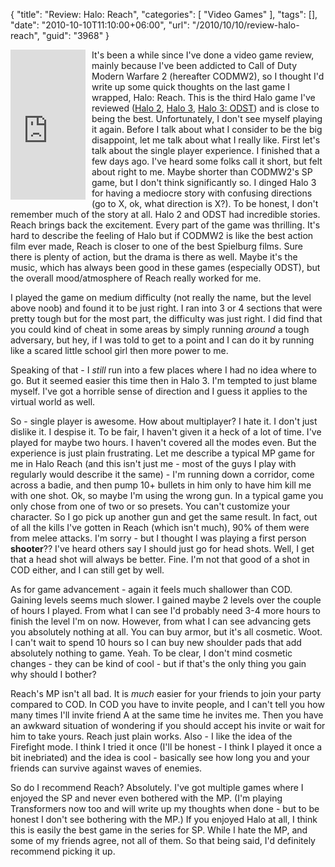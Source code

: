 {
	"title": "Review: Halo: Reach",
	"categories": [
		"Video Games"
	],
	"tags": [],
	"date": "2010-10-10T11:10:00+06:00",
	"url": "/2010/10/10/review-halo-reach",
	"guid": "3968"
}

<iframe src="http://rcm-na.amazon-adsystem.com/e/cm?lt1=_top&bc1=000000&IS2=1&nou=1&bg1=FFFFFF&fc1=000000&lc1=0000FF&t=raymondcamden-20&o=1&p=8&l=as1&m=amazon&f=ifr&asins=B002BSA20M" style="width:120px;height:240px;margin-right:10px;margin-bottom:10px" scrolling="no" marginwidth="0" marginheight="0" frameborder="0" align="left"></iframe>
 It's been a while since I've done a video game review, mainly because I've been addicted to Call of Duty Modern Warfare 2 (hereafter CODMW2), so I thought I'd write up some quick thoughts on the last game I wrapped, Halo: Reach. This is the third Halo game I've reviewed (<a href="http://www.raymondcamden.com/index.cfm/2005/7/23/Xbox-Review-Halo-2">Halo 2</a>, <a href="http://www.coldfusionjedi.com/index.cfm/2007/10/13/BioShock-versus-Halo-3">Halo 3</a>, <a href="http://www.coldfusionjedi.com/index.cfm/2009/10/25/Review-Halo-ODST">Halo 3: ODST</a>) and is close to being the best. Unfortunately, I don't see myself playing it again. Before I talk about what I consider to be the big disappoint, let me talk about what I really like.
<!--more-->
First let's talk about the single player experience. I finished that a few days ago. I've heard some folks call it short, but felt about right to me. Maybe shorter than CODMW2's SP game, but I don't think significantly so. I dinged Halo 3 for having a mediocre story with confusing directions (go to X, ok, what direction is X?). To be honest, I don't remember much of the story at all. Halo 2 and ODST had incredible stories. Reach brings back the excitement. Every part of the game was thrilling. It's hard to describe the feeling of Halo but if CODMW2 is like the best action film ever made, Reach is closer to one of the best Spielburg films. Sure there is plenty of action, but the drama is there as well. Maybe it's the music, which has always been good in these games (especially ODST), but the overall mood/atmosphere of Reach really worked for me. 

I played the game on medium difficulty (not really the name, but the level above noob) and found it to be just right. I ran into 3 or 4 sections that were pretty tough but for the most part, the difficulty was just right. I did find that you could kind of cheat in some areas by simply running <i>around</i> a tough adversary, but hey, if I was told to get to a point and I can do it by running like a scared little school girl then more power to me. 

Speaking of that - I <i>still</i> run into a few places where I had no idea where to go. But it seemed easier this time then in Halo 3. I'm tempted to just blame myself. I've got a horrible sense of direction and I guess it applies to the virtual world as well. 

So - single player is awesome. How about multiplayer? I hate it. I don't just dislike it. I despise it. To be fair, I haven't given it a heck of a lot of time. I've played for maybe two hours. I haven't covered all the modes even. But the experience is just plain frustrating. Let me describe a typical MP game for me in Halo Reach (and this isn't just me - most of the guys I play with regularly would describe it the same) - I'm running down a corridor, come across a badie, and then pump 10+ bullets in him only to have him kill me with one shot. Ok, so maybe I'm using the wrong gun. In a typical game you only chose from one of two or so presets. You can't customize your character. So I go pick up another gun and get the same result. In fact, out of all the kills I've gotten in Reach (which isn't much), 90% of them were from melee attacks. I'm sorry - but I thought I was playing a first person <b>shooter</b>?? I've heard others say I should just go for head shots. Well, I get that a head shot will always be better. Fine. I'm not that good of a shot in COD either, and I can still get by well. 

As for game advancement - again it feels much shallower than COD. Gaining levels seems much slower. I gained maybe 2 levels over the couple of hours I played. From what I can see  I'd probably need 3-4 more hours to finish the level I'm on now. However, from what I can see advancing gets you absolutely nothing at all. You can buy armor, but it's all cosmetic. Woot. I can't wait to spend 10 hours so I can buy new shoulder pads that add absolutely nothing to game. Yeah. To be clear, I don't mind cosmetic changes - they can be kind of cool - but if that's the only thing you gain why should I bother? 

Reach's MP isn't all bad. It is <i>much</i> easier for your friends to join your party compared to COD. In COD you have to invite people, and I can't tell you how many times I'll invite friend A at the same time he invites me. Then you have an awkward situation of wondering if you should accept his invite or wait for him to take yours. Reach just plain works. Also - I like the idea of the Firefight mode. I think I tried it once (I'll be honest - I think I played it once a bit inebriated) and the idea is cool - basically see how long you and your friends can survive against waves of enemies. 

So do I recommend Reach? Absolutely. I've got multiple games where I enjoyed the SP and never even bothered with the MP. (I'm playing Transformers now too and will write up my thoughts when done - but to be honest I don't see bothering with the MP.) If you enjoyed Halo at all, I think this is easily the best game in the series for SP. While I hate the MP, and some of my friends agree, not all of them. So that being said, I'd definitely recommend picking it up.